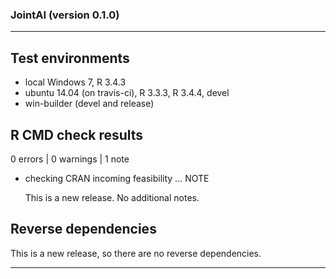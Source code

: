 ### JointAI (version 0.1.0)

---

## Test environments
* local Windows 7, R 3.4.3
* ubuntu 14.04 (on travis-ci), R 3.3.3, R 3.4.4, devel
* win-builder (devel and release)

## R CMD check results

0 errors | 0 warnings | 1 note

* checking CRAN incoming feasibility ... NOTE

  This is a new release. No additional notes.


## Reverse dependencies

This is a new release, so there are no reverse dependencies.

---

